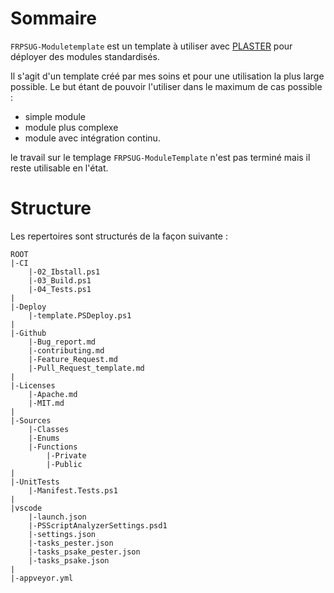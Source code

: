 
# Sommaire
`FRPSUG-Moduletemplate` est un template à utiliser avec [PLASTER](https://github.com/PowerShell/Plaster) pour déployer des modules standardisés.

Il s'agit d'un template créé par mes soins et pour une utilisation la plus large possible.
Le but étant de pouvoir l'utiliser dans le maximum de cas possible :
* simple module
* module plus complexe
* module avec intégration continu.

le travail sur le templage `FRPSUG-ModuleTemplate` n'est pas terminé mais il reste utilisable en l'état.

# Structure

Les repertoires sont structurés de la façon suivante :
```
ROOT
|-CI
    |-02_Ibstall.ps1
    |-03_Build.ps1
    |-04_Tests.ps1
|
|-Deploy
    |-template.PSDeploy.ps1
|
|-Github
    |-Bug_report.md
    |-contributing.md
    |-Feature_Request.md
    |-Pull_Request_template.md
|
|-Licenses
    |-Apache.md
    |-MIT.md
|
|-Sources
    |-Classes
    |-Enums
    |-Functions
        |-Private
        |-Public
|
|-UnitTests
    |-Manifest.Tests.ps1
|
|vscode
    |-launch.json
    |-PSScriptAnalyzerSettings.psd1
    |-settings.json
    |-tasks_pester.json
    |-tasks_psake_pester.json
    |-tasks_psake.json
|
|-appveyor.yml
```